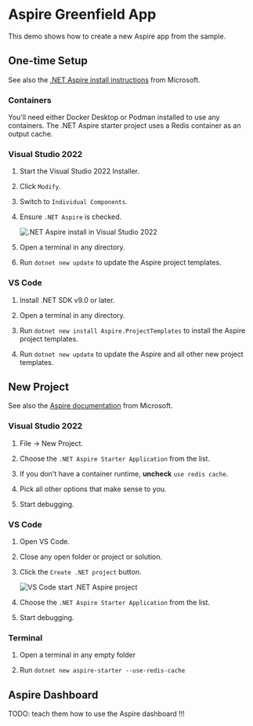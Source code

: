 Aspire Greenfield App
=====================

This demo shows how to create a new Aspire app from the sample.


One-time Setup
--------------

See also the [.NET Aspire install instructions](https://learn.microsoft.com/en-us/dotnet/aspire/fundamentals/setup-tooling?tabs=windows&pivots=visual-studio#install-net-aspire) from Microsoft.

### Containers

You'll need either Docker Desktop or Podman installed to use any containers.  The .NET Aspire starter project uses a Redis container as an output cache.

### Visual Studio 2022

1. Start the Visual Studio 2022 Installer.

2. Click `Modify`.

3. Switch to `Individual Components`.

4. Ensure `.NET Aspire` is checked.

   ![.NET Aspire install in Visual Studio 2022](https://learn.microsoft.com/en-us/dotnet/aspire/docs/media/install-aspire-workload-visual-studio.png)

5. Open a terminal in any directory.

6. Run `dotnet new update` to update the Aspire project templates.

### VS Code

1. Install .NET SDK v9.0 or later.

2. Open a terminal in any directory.

3. Run `dotnet new install Aspire.ProjectTemplates` to install the Aspire project templates.

4. Run `dotnet new update` to update the Aspire and all other new project templates.


New Project
-----------

See also the [Aspire documentation](https://learn.microsoft.com/en-us/dotnet/aspire/get-started/build-your-first-aspire-app) from Microsoft.

### Visual Studio 2022

1. File -> New Project.

2. Choose the `.NET Aspire Starter Application` from the list.

3. If you don't have a container runtime, **uncheck** `use redis cache`.

4. Pick all other options that make sense to you.

5. Start debugging.

### VS Code

1. Open VS Code.

2. Close any open folder or project or solution.

3. Click the `Create .NET project` button.

   ![VS Code start .NET Aspire project](https://learn.microsoft.com/en-us/dotnet/aspire/docs/includes/media/vscode-new-starter-project.png)

4. Choose the `.NET Aspire Starter Application` from the list.

5. Start debugging.

### Terminal

1. Open a terminal in any empty folder

2. Run `dotnet new aspire-starter --use-redis-cache`


Aspire Dashboard
----------------

TODO: teach them how to use the Aspire dashboard !!!

